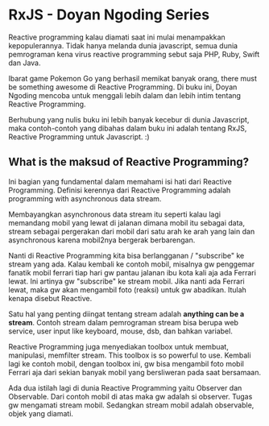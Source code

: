 # RxJS - Doyan Ngoding Series

Reactive programming kalau diamati saat ini mulai menampakkan
kepopulerannya. Tidak hanya melanda dunia javascript, semua dunia
pemrograman kena virus reactive programming sebut saja PHP, Ruby,
Swift dan Java.

Ibarat game Pokemon Go yang berhasil memikat banyak orang,
there must be something awesome di Reactive Programming. Di buku ini,
Doyan Ngoding mencoba untuk menggali lebih dalam dan lebih intim
tentang Reactive Programming.

Berhubung yang nulis buku ini lebih banyak kecebur di dunia Javascript,
maka contoh-contoh yang dibahas dalam buku ini adalah tentang RxJS, Reactive Programming
untuk Javascript. :)

## What is the maksud of Reactive Programming?
Ini bagian yang fundamental dalam memahami isi hati dari Reactive
Programming. Definisi kerennya dari Reactive Programming adalah
programming with asynchronous data stream.

Membayangkan asynchronous data stream itu seperti kalau lagi memandang
mobil yang lewat di jalanan dimana mobil itu sebagai data, stream
sebagai pergerakan dari mobil dari satu arah ke arah yang lain
dan asynchronous karena mobil2nya bergerak berbarengan.

Nanti di Reactive Programming kita bisa berlangganan / "subscribe" ke stream
yang ada. Kalau kembali ke contoh mobil, misalnya gw penggemar
fanatik mobil ferrari tiap hari gw pantau jalanan ibu kota kali aja
ada Ferrari lewat. Ini artinya gw "subscribe" ke stream mobil.
Jika nanti ada Ferrari lewat, maka gw akan mengambil foto (reaksi)
untuk gw abadikan. Itulah kenapa disebut Reactive.

Satu hal yang penting diingat tentang stream adalah **anything can be a stream**.
Contoh stream dalam pemrograman stream bisa berupa web service, user input like keyboard, mouse, dsb,
dan bahkan variabel.

Reactive Programming juga menyediakan toolbox untuk
membuat, manipulasi, memfilter stream. This toolbox is so powerful to use.
Kembali lagi ke contoh mobil, dengan toolbox ini, gw
bisa mengambil foto mobil Ferrari aja dari sekian banyak mobil
yang bersliweran pada saat bersamaan.

Ada dua istilah lagi di dunia Reactive Programming yaitu Observer dan Observable.
Dari contoh mobil di atas maka gw adalah si observer.
Tugas gw mengamati stream mobil. Sedangkan stream mobil adalah
observable, objek yang diamati.







